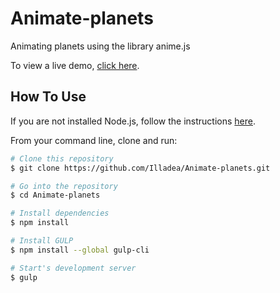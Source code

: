 # Animate-planets
Animating planets using the library anime.js

To view a live demo, [click here](https://sinicynapolina.ru/animate-planets/).

## How To Use
If you are not installed Node.js, follow the instructions [here](https://nodejs.org/en/).

From your command line, clone and run:

```bash
# Clone this repository
$ git clone https://github.com/Illadea/Animate-planets.git

# Go into the repository
$ cd Animate-planets

# Install dependencies
$ npm install

# Install GULP
$ npm install --global gulp-cli

# Start's development server
$ gulp
```
